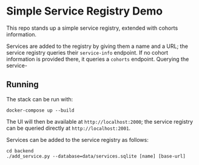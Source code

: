 # Simple Service Registry Demo

This repo stands up a simple service registry, extended with cohorts
information.

Services are added to the registry by giving them a name and a URL;
the service registry queries their `service-info` endpoint.  If no
cohort information is provided there, it queries a `cohorts` endpoint.
Querying the service-

## Running

The stack can be run with:

```
docker-compose up --build
```

The UI will then be available at `http://localhost:2000`; the service
registry can be queried directly at `http://localhost:2001`. 

Services can be added to the service registry as follows:

```
cd backend
./add_service.py --database=data/services.sqlite [name] [base-url]
```
